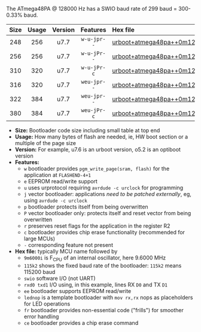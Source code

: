 The ATmega48PA @ 128000 Hz has a SWIO baud rate of 299 baud = 300-0.33% baud.

|Size|Usage|Version|Features|Hex file|
|:-:|:-:|:-:|:-:|:--|
|248|256|u7.7|`w-u-jpr--`|[urboot+atmega48pa++0m1280i++++0k3_swio_rxd0_txd1_lednop.hex](https://raw.githubusercontent.com/stefanrueger/urboot.hex/main/mcus/atmega48pa/internal_oscillator/fint++0m1280_Hz/br++++0k3_bps/urboot+atmega48pa++0m1280i++++0k3_swio_rxd0_txd1_lednop.hex)|
|256|256|u7.7|`w-u-jPr--`|[urboot+atmega48pa++0m1280i++++0k3_swio_rxd0_txd1.hex](https://raw.githubusercontent.com/stefanrueger/urboot.hex/main/mcus/atmega48pa/internal_oscillator/fint++0m1280_Hz/br++++0k3_bps/urboot+atmega48pa++0m1280i++++0k3_swio_rxd0_txd1.hex)|
|310|320|u7.7|`w-u-jPr-c`|[urboot+atmega48pa++0m1280i++++0k3_swio_rxd0_txd1_lednop_fr_ce.hex](https://raw.githubusercontent.com/stefanrueger/urboot.hex/main/mcus/atmega48pa/internal_oscillator/fint++0m1280_Hz/br++++0k3_bps/urboot+atmega48pa++0m1280i++++0k3_swio_rxd0_txd1_lednop_fr_ce.hex)|
|316|320|u7.7|`weu-jpr--`|[urboot+atmega48pa++0m1280i++++0k3_swio_rxd0_txd1_ee.hex](https://raw.githubusercontent.com/stefanrueger/urboot.hex/main/mcus/atmega48pa/internal_oscillator/fint++0m1280_Hz/br++++0k3_bps/urboot+atmega48pa++0m1280i++++0k3_swio_rxd0_txd1_ee.hex)|
|322|384|u7.7|`weu-jpr--`|[urboot+atmega48pa++0m1280i++++0k3_swio_rxd0_txd1_ee_lednop.hex](https://raw.githubusercontent.com/stefanrueger/urboot.hex/main/mcus/atmega48pa/internal_oscillator/fint++0m1280_Hz/br++++0k3_bps/urboot+atmega48pa++0m1280i++++0k3_swio_rxd0_txd1_ee_lednop.hex)|
|380|384|u7.7|`weu-jPr-c`|[urboot+atmega48pa++0m1280i++++0k3_swio_rxd0_txd1_ee_lednop_fr_ce.hex](https://raw.githubusercontent.com/stefanrueger/urboot.hex/main/mcus/atmega48pa/internal_oscillator/fint++0m1280_Hz/br++++0k3_bps/urboot+atmega48pa++0m1280i++++0k3_swio_rxd0_txd1_ee_lednop_fr_ce.hex)|

- **Size:** Bootloader code size including small table at top end
- **Usage:** How many bytes of flash are needed, ie, HW boot section or a multiple of the page size
- **Version:** For example, u7.6 is an urboot version, o5.2 is an optiboot version
- **Features:**
  + `w` bootloader provides `pgm_write_page(sram, flash)` for the application at `FLASHEND-4+1`
  + `e` EEPROM read/write support
  + `u` uses urprotocol requiring `avrdude -c urclock` for programming
  + `j` vector bootloader: applications *need to be patched externally*, eg, using `avrdude -c urclock`
  + `p` bootloader protects itself from being overwritten
  + `P` vector bootloader only: protects itself and reset vector from being overwritten
  + `r` preserves reset flags for the application in the register R2
  + `c` bootloader provides chip erase functionality (recommended for large MCUs)
  + `-` corresponding feature not present
- **Hex file:** typically MCU name followed by
  + `9m6000i` is F<sub>CPU</sub> of an internal oscillator, here 9.6000 MHz
  + `115k2` shows the fixed baud rate of the bootloader: `115k2` means 115200 baud
  + `swio` software I/O (not UART)
  + `rxd0 txd1` I/O using, in this example, lines RX `D0` and TX `D1`
  + `ee` bootloader supports EEPROM read/write
  + `lednop` is a template bootloader with `mov rx,rx` nops as placeholders for LED operations
  + `fr` bootloader provides non-essential code ("frills") for smoother error handling
  + `ce` bootloader provides a chip erase command
